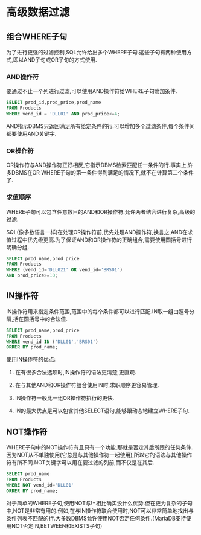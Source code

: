 # 高级数据过滤

## 组合WHERE子句

为了进行更强的过滤控制,SQL允许给出多个WHERE子句.这些子句有两种使用方式,即以AND子句或OR子句的方式使用.

### AND操作符

要通过不止一个列进行过滤,可以使用AND操作符给WHERE子句附加条件.

```sql
SELECT prod_id,prod_price,prod_name
FROM Products
WHERE vend_id = 'DLL01' AND prod_price<=4;
```

AND指示DBMS只返回满足所有给定条件的行.可以增加多个过滤条件,每个条件间都要使用AND关键字.

### OR操作符

OR操作符与AND操作符正好相反,它指示DBMS检索匹配任一条件的行.事实上,许多DBMS在OR WHERE子句的第一条件得到满足的情况下,就不在计算第二个条件了.

### 求值顺序

WHERE子句可以包含任意数目的AND和OR操作符.允许两者结合进行复杂,高级的过滤.

SQL(像多数语言一样)在处理OR操作符前,优先处理AND操作符,换言之,AND在求值过程中优先级更高.为了保证AND和OR操作符的正确组合,需要使用圆括号进行明确分组.

```sql
SELECT prod_name,prod_price
FROM Products
WHERE (vend_id='DLL021' OR vend_id='BRS01')
AND prod_price>=10;
```

## IN操作符

IN操作符用来指定条件范围,范围中的每个条件都可以进行匹配.IN取一组由逗号分隔,括在圆括号中的合法值.

```sql
SELECT prod_name,prod_price
FROM Products
WHERE vend_id IN ('DLL01','BRS01')
ORDER BY prod_name;
```

使用IN操作符的优点:

1. 在有很多合法选项时,IN操作符的语法更清楚,更直观.

2. 在与其他AND和OR操作符组合使用IN时,求职顺序更容易管理.

3. IN操作符一般比一组OR操作符执行的更快.

4. IN的最大优点是可以包含其他SELECT语句,能够跟动态地建立WHERE子句.

## NOT操作符

WHERE子句中的NOT操作符有且只有一个功能,那就是否定其后所跟的任何条件.因为NOT从不单独使用(它总是与其他操作符一起使用),所以它的语法与其他操作符有所不同.NOT关键字可以用在要过滤的列前,而不仅是在其后.

```sql
SELECT prod_name
FROM Products
WHERE NOT vend_id='DLL01'
ORDER BY prod_name;
```

对于简单的WHERE子句,使用NOT与!=相比确实没什么优势.但在更为复杂的子句中,NOT是非常有用的.例如,在与IN操作符联合使用时,NOT可以非常简单地找出与条件列表不匹配的行.大多数DBMS允许使用NOT否定任何条件.(MariaDB支持使用NOT否定IN,BETWEEN和EXISTS子句)